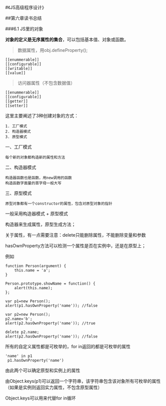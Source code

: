 #《JS高级程序设计》

##第六章读书总结

###6.1  JS里的对象

**对象的定义是无序属性的集合**，可以包括基本值、对象或函数。


> 数据属性，用obj.defineProperty();
>
	[[enummerable]]
	[[configurable]]
	[[writable]]
	[[value]]


> 访问器属性（不包含数据值）
> 
	[[enummerable]]
	[[configurable]]
	[[getter]]
	[[setter]]
	





这里主要阐述了3种创建对象的方式：
    
    1. 工厂模式
    2. 构造器模式
    3. 原型模式
    
 一、工厂模式

	每个新的对象都构造新的属性和方法

 二、构造器模式

	构造器函数也是函数，用new调用的函数
	构造函数字面量的首字母一般大写

 三、原型模式

	原型对象都有一个constructor的属性，包含对原型对象的指针



一般采用构造器模式 + 原型模式

构造器来生成属性，原型生成方法；

关于属性，有一点需要注意：delete只能删除属性，不能删除变量和参数


hasOwnProperty方法可以检测一个属性是否在实例中，还是在原型上；

例如
    
    function Person(argument) {
    	this.name = 'a';
    }
    
    Person.prototype.showName = function() {
    	alert(this.name);
    };
    
    var p1=new Person();
    alert(p1.hasOwnProperty('name')); //false
    
    var p2=new Person();
    p2.name='b';
    alert(p2.hasOwnProperty('name')); //true
    
    delete p2.name;
    alert(p2.hasOwnProperty('name')); //false
    



所有的自定义属性都是可枚举的，for in返回的都是可枚举的属性

	'name' in p1
	 p1.hasOwnProperty('name')

由此两个可以确定原型和实例上的属性


由Object.keys(p1)可以返回一个字符串，该字符串包含该对象所有可枚举的属性（如果是实例则返回实力属性，不包含原型属性）

Object.keys可以用来代替for in循环

